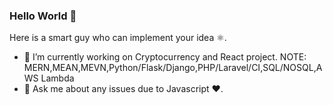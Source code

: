 ### Hello World 👋
Here is a smart guy who can implement your idea ⚛️.

- 🔭 I’m currently working on Cryptocurrency and React project.
      NOTE: MERN,MEAN,MEVN,Python/Flask/Django,PHP/Laravel/CI,SQL/NOSQL,AWS Lambda
- 💬 Ask me about any issues due to Javascript ❤️.
